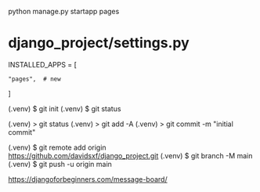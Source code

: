 python manage.py startapp pages

# django_project/settings.py
INSTALLED_APPS = [

    "pages",  # new
]


(.venv) $ git init
(.venv) $ git status


(.venv) > git status
(.venv) > git add -A
(.venv) > git commit -m "initial commit"


(.venv) $ git remote add origin https://github.com/davidsxf/django_project.git
(.venv) $ git branch -M main
(.venv) $ git push -u origin main


https://djangoforbeginners.com/message-board/